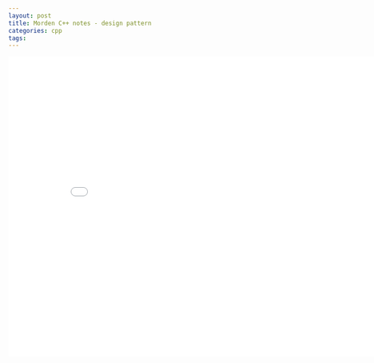 ```yaml
---
layout: post
title: Morden C++ notes - design pattern 
categories: cpp
tags:
---
```


<center><embed src="/pdfs/posts/Morden cpp notes — profiling.pdf" width="850" height="600"></center>
